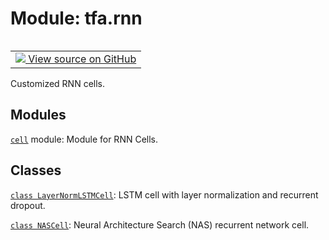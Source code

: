 <div itemscope itemtype="http://developers.google.com/ReferenceObject">
<meta itemprop="name" content="tfa.rnn" />
<meta itemprop="path" content="Stable" />
</div>

# Module: tfa.rnn


<table class="tfo-notebook-buttons tfo-api" align="left">

<td>
  <a target="_blank" href="https://github.com/tensorflow/addons/tree/r0.5/tensorflow_addons/rnn/__init__.py">
    <img src="https://www.tensorflow.org/images/GitHub-Mark-32px.png" />
    View source on GitHub
  </a>
</td></table>



Customized RNN cells.

<!-- Placeholder for "Used in" -->


## Modules

[`cell`](../tfa/rnn/cell.md) module: Module for RNN Cells.

## Classes

[`class LayerNormLSTMCell`](../tfa/rnn/LayerNormLSTMCell.md): LSTM cell with layer normalization and recurrent dropout.

[`class NASCell`](../tfa/rnn/NASCell.md): Neural Architecture Search (NAS) recurrent network cell.

